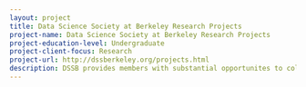 ```yaml
---
layout: project 
title: Data Science Society at Berkeley Research Projects
project-name: Data Science Society at Berkeley Research Projects
project-education-level: Undergraduate
project-client-focus: Research
project-url: http://dssberkeley.org/projects.html
description: DSSB provides members with substantial opportunites to collaborate. We host group study sessions for data science courses. We partner undergraduate students with graduate student researchers on ongoing data science projects.
---
```

